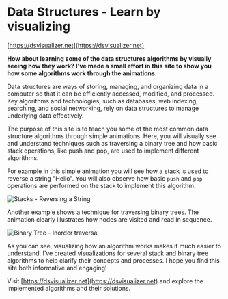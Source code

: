 # Data Structures - Learn by visualizing

[https://dsvisualizer.net](https://dsvisualizer.net)

**How about learning some of the data structures algorithms by visually seeing how they work? I've made a small effort in this site to show you how some algorithms work through the animations.**

Data structures are ways of storing, managing, and organizing data in a computer so that it can be efficiently accessed, modified, and processed. Key algorithms and technologies, such as databases, web indexing, searching, and social networking, rely on data structures to manage underlying data effectively.

The purpose of this site is to teach you some of the most common data structure algorithms through simple animations. Here, you will visually see and understand techniques such as traversing a binary tree and how basic stack operations, like push and pop, are used to implement different algorithms.

For example in this simple animation you will see how a stack is used to reverse a string "Hello". You will also observe how basic `push` and `pop` operations are performed on the stack to implement this algorithm.

![Stacks - Reversing a String](https://dsvisualizer.net/assets/img/stack-reverse-string.gif)

Another example shows a technique for traversing binary trees. The animation clearly illustrates how nodes are visited and read in sequence.

![Binary Tree - Inorder traversal](https://dsvisualizer.net/assets/img/bt-inorder-traversal.gif)

As you can see, visualizing how an algorithm works makes it much easier to understand. I’ve created visualizations for several stack and binary tree algorithms to help clarify their concepts and processes. I hope you find this site both informative and engaging!

Visit [https://dsvisualizer.net](https://dsvisualizer.net) and explore the implemented algorithms and their solutions.